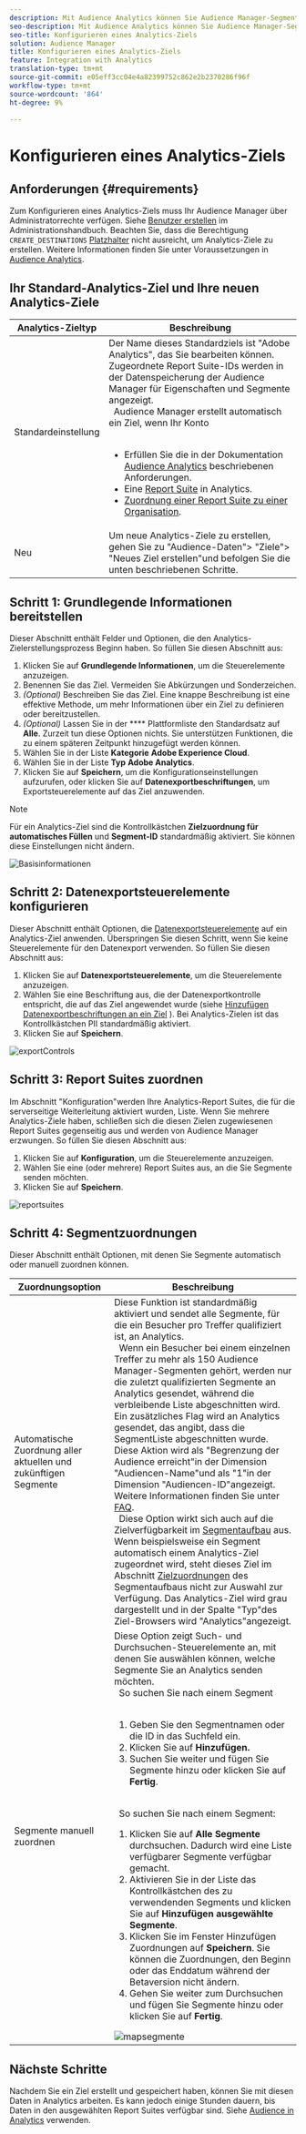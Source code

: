 ```yaml
---
description: Mit Audience Analytics können Sie Audience Manager-Segmente an Analytics senden. Um diese Funktion zu verwenden, erstellen Sie in Audience Manager Analytics-Ziel- und Zuordnungssegmente.
seo-description: Mit Audience Analytics können Sie Audience Manager-Segmente an Analytics senden. Um diese Funktion zu verwenden, erstellen Sie in Audience Manager Analytics-Ziel- und Zuordnungssegmente.
seo-title: Konfigurieren eines Analytics-Ziels
solution: Audience Manager
title: Konfigurieren eines Analytics-Ziels
feature: Integration with Analytics
translation-type: tm+mt
source-git-commit: e05eff3cc04e4a82399752c862e2b2370286f96f
workflow-type: tm+mt
source-wordcount: '864'
ht-degree: 9%

---
```



# Konfigurieren eines Analytics-Ziels

## Anforderungen {#requirements}

Zum Konfigurieren eines Analytics-Ziels muss Ihr Audience Manager über Administratorrechte verfügen. Siehe [Benutzer erstellen](/help/using/features/administration/administration-overview.md#create-users) im Administrationshandbuch. Beachten Sie, dass die Berechtigung `CREATE_DESTINATIONS` [Platzhalter](/help/using/features/administration/administration-overview.md#wild-card-permissions) nicht ausreicht, um Analytics-Ziele zu erstellen.
Weitere Informationen finden Sie unter Voraussetzungen in [Audience Analytics](https://docs.adobe.com/content/help/en/analytics/integration/audience-analytics/mc-audiences-aam.html).

## Ihr Standard-Analytics-Ziel und Ihre neuen Analytics-Ziele

| Analytics-Zieltyp | Beschreibung |
|---|---|
| Standardeinstellung | Der Name dieses Standardziels ist &quot;Adobe Analytics&quot;, das Sie bearbeiten können. Zugeordnete Report Suite-IDs werden in der Datenspeicherung der Audience Manager für Eigenschaften und Segmente angezeigt. <br>  Audience Manager erstellt automatisch ein Ziel, wenn Ihr Konto  <br>  <ul><li>Erfüllen Sie die in der Dokumentation [Audience Analytics](https://docs.adobe.com/content/help/en/analytics/integration/audience-analytics/mc-audiences-aam.html) beschriebenen Anforderungen.</li><li>Eine [Report Suite](https://docs.adobe.com/content/help/en/analytics/admin/manage-report-suites/report-suites-admin.html) in Analytics.</li><li>[Zuordnung einer Report Suite zu einer Organisation](https://docs.adobe.com/content/help/en/core-services/interface/about-core-services/report-suite-mapping.html).</li></ul> |
| Neu | Um neue Analytics-Ziele zu erstellen, gehen Sie zu &quot;Audience-Daten&quot;> &quot;Ziele&quot;> &quot;Neues Ziel erstellen&quot;und befolgen Sie die unten beschriebenen Schritte. |

## Schritt 1: Grundlegende Informationen bereitstellen

Dieser Abschnitt enthält Felder und Optionen, die den Analytics-Zielerstellungsprozess Beginn haben. So füllen Sie diesen Abschnitt aus:

1. Klicken Sie auf **Grundlegende Informationen**, um die Steuerelemente anzuzeigen.
2. Benennen Sie das Ziel. Vermeiden Sie Abkürzungen und Sonderzeichen.
3. *(Optional)* Beschreiben Sie das Ziel. Eine knappe Beschreibung ist eine effektive Methode, um mehr Informationen über ein Ziel zu definieren oder bereitzustellen.
4. *(Optional)* Lassen Sie in der  **** Plattformliste den Standardsatz auf  **Alle**. Zurzeit tun diese Optionen nichts. Sie unterstützen Funktionen, die zu einem späteren Zeitpunkt hinzugefügt werden können.
5. Wählen Sie in der Liste **Kategorie** **Adobe Experience Cloud**.
6. Wählen Sie in der Liste **Typ** **Adobe Analytics**.
7. Klicken Sie auf **Speichern**, um die Konfigurationseinstellungen aufzurufen, oder klicken Sie auf **Datenexportbeschriftungen**, um Exportsteuerelemente auf das Ziel anzuwenden.

>[!NOTE]
>
>Für ein Analytics-Ziel sind die Kontrollkästchen **Zielzuordnung für automatisches Füllen** und **Segment-ID** standardmäßig aktiviert. Sie können diese Einstellungen nicht ändern.

![Basisinformationen](assets/basicinformation.png)

## Schritt 2: Datenexportsteuerelemente konfigurieren

Dieser Abschnitt enthält Optionen, die [Datenexportsteuerelemente](/help/using/features/data-export-controls.md) auf ein Analytics-Ziel anwenden. Überspringen Sie diesen Schritt, wenn Sie keine Steuerelemente für den Datenexport verwenden. So füllen Sie diesen Abschnitt aus:

1. Klicken Sie auf **Datenexportsteuerelemente**, um die Steuerelemente anzuzeigen.
1. Wählen Sie eine Beschriftung aus, die der Datenexportkontrolle entspricht, die auf das Ziel angewendet wurde (siehe [Hinzufügen Datenexportbeschriftungen an ein Ziel](/help/using/features/destinations/add-data-export-labels.md) ). Bei Analytics-Zielen ist das Kontrollkästchen PII standardmäßig aktiviert.
1. Klicken Sie auf **Speichern**.

![exportControls](assets/exportControls.png)

## Schritt 3: Report Suites zuordnen

Im Abschnitt &quot;Konfiguration&quot;werden Ihre Analytics-Report Suites, die für die serverseitige Weiterleitung aktiviert wurden, Liste. Wenn Sie mehrere Analytics-Ziele haben, schließen sich die diesen Zielen zugewiesenen Report Suites gegenseitig aus und werden von Audience Manager erzwungen. So füllen Sie diesen Abschnitt aus:

1. Klicken Sie auf **Konfiguration**, um die Steuerelemente anzuzeigen.
1. Wählen Sie eine (oder mehrere) Report Suites aus, an die Sie Segmente senden möchten.
1. Klicken Sie auf **Speichern**.

![reportsuites](assets/reportSuites.png)

## Schritt 4: Segmentzuordnungen

Dieser Abschnitt enthält Optionen, mit denen Sie Segmente automatisch oder manuell zuordnen können.

| Zuordnungsoption | Beschreibung |
|---|---|
| Automatische Zuordnung aller aktuellen und zukünftigen Segmente | Diese Funktion ist standardmäßig aktiviert und sendet alle Segmente, für die ein Besucher pro Treffer qualifiziert ist, an Analytics. <br>  Wenn ein Besucher bei einem einzelnen Treffer zu mehr als 150 Audience Manager-Segmenten gehört, werden nur die zuletzt qualifizierten Segmente an Analytics gesendet, während die verbleibende Liste abgeschnitten wird. Ein zusätzliches Flag wird an Analytics gesendet, das angibt, dass die SegmentListe abgeschnitten wurde. Diese Aktion wird als &quot;Begrenzung der Audience erreicht&quot;in der Dimension &quot;Audiencen-Name&quot;und als &quot;1&quot;in der Dimension &quot;Audiencen-ID&quot;angezeigt. Weitere Informationen finden Sie unter [FAQ](https://docs.adobe.com/content/help/en/analytics/integration/audience-analytics/audience-analytics-workflow/mc-audiences-faqs.html). <br>  Diese Option wirkt sich auch auf die Zielverfügbarkeit im  [Segmentaufbau](/help/using/features/segments/segment-builder.md) aus. Wenn beispielsweise ein Segment automatisch einem Analytics-Ziel zugeordnet wird, steht dieses Ziel im Abschnitt [Zielzuordnungen](/help/using/features/segments/segment-builder.md#segment-builder-controls-destinations) des Segmentaufbaus nicht zur Auswahl zur Verfügung. Das Analytics-Ziel wird grau dargestellt und in der Spalte &quot;Typ&quot;des Ziel-Browsers wird &quot;Analytics&quot;angezeigt. |
| Segmente manuell zuordnen | Diese Option zeigt Such- und Durchsuchen-Steuerelemente an, mit denen Sie auswählen können, welche Segmente Sie an Analytics senden möchten. <br>  So suchen Sie nach einem Segment  <br>  <ol><li>Geben Sie den Segmentnamen oder die ID in das Suchfeld ein.</li><li>Klicken Sie auf <b>Hinzufügen.</b></li><li>Suchen Sie weiter und fügen Sie Segmente hinzu oder klicken Sie auf <b>Fertig</b>.</li></ol><br>  So suchen Sie nach einem Segment: <ol><li>Klicken Sie auf <b>Alle Segmente</b> durchsuchen. Dadurch wird eine Liste verfügbarer Segmente verfügbar gemacht.</li><li>Aktivieren Sie in der Liste das Kontrollkästchen des zu verwendenden Segments und klicken Sie auf <b>Hinzufügen ausgewählte Segmente</b>.</li><li>Klicken Sie im Fenster Hinzufügen Zuordnungen auf <b>Speichern</b>. Sie können die Zuordnungen, den Beginn oder das Enddatum während der Betaversion nicht ändern.</li><li>Gehen Sie weiter zum Durchsuchen und fügen Sie Segmente hinzu oder klicken Sie auf <b>Fertig</b>.</li></ol> ![mapsegmente](assets/mapSegments.png) |

## Nächste Schritte

Nachdem Sie ein Ziel erstellt und gespeichert haben, können Sie mit diesen Daten in Analytics arbeiten. Es kann jedoch einige Stunden dauern, bis Daten in den ausgewählten Report Suites verfügbar sind. Siehe [Audience in Analytics](https://docs.adobe.com/content/help/en/analytics/integration/audience-analytics/audience-analytics-workflow/use-audience-data-analytics.html) verwenden.
